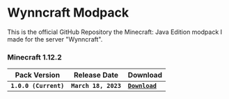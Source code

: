 # Wynncraft Modpack
This is the official GitHub Repository the Minecraft: Java Edition modpack I made for the server "Wynncraft".

### Minecraft 1.12.2

| Pack Version | Release Date | Download |
| --- | --- | --- |
| **`1.0.0 (Current)`** | **`March 18, 2023`** | [**`Download`**](https://github.com/CVXSL/Wynncraft-Modpack/releases/download/1.0.0/Wynncraft.Modpack-1.0.0.zip) |

<!--
<details>
<summary>Show all versions</summary>
<p>
| Pack Version | Release Date | Download |
| --- | --- | --- |
| **`1.0.0`** | **`March 18, 2023`** | [**`Download`**]() |
</p>
</details>
-->
